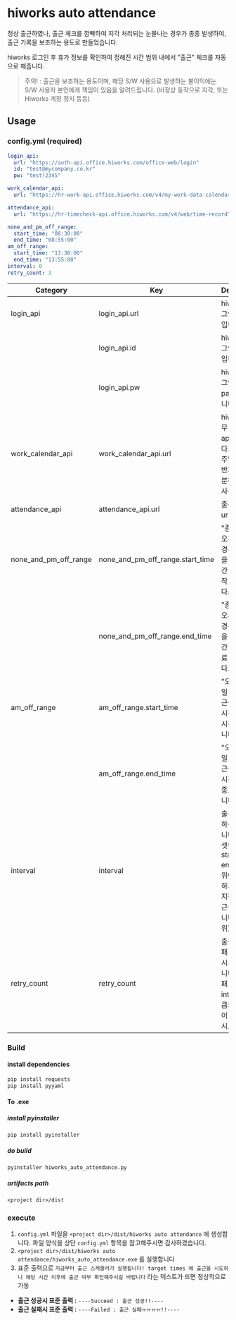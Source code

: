 # hiworks auto attendance

정상 출근하였나, 출근 체크를 깜빡하여 지각 처리되는 눈물나는 경우가 종종 발생하여, 출근 기록을 보조하는 용도로 만들었습니다.

hiworks 로그인 후 휴가 정보를 확인하여 정해진 시간 범위 내에서 "출근" 체크를 자동으로 해줍니다.

> 주의! : 출근을 보조하는 용도이며, 해당 S/W 사용으로 발생하는 불이익에는 S/W 사용자 본인에게 책임이 있음을 알려드립니다. (비정상 동작으로 지각, 또는 Hiworks 계정 정지 등등)

## Usage

### config.yml (required)

```yml
login_api:
  url: "https://auth-api.office.hiworks.com/office-web/login"
  id: "test@mycompany.co.kr"
  pw: "test!2345"

work_calendar_api:
  url: "https://hr-work-api.office.hiworks.com/v4/my-work-data-calendar"

attendance_api:
  url: "https://hr-timecheck-api.office.hiworks.com/v4/web/time-record"

none_and_pm_off_range:
  start_time: "08:30:00"
  end_time: "08:55:00"
am_off_range:
  start_time: "13:30:00"
  end_time: "13:55:00"
interval: 0
retry_count: 3
```

| **Category**             | **Key**                        | **Description**                                                   |
|--------------------------|--------------------------------|-------------------------------------------------------------------|
| login_api                | login_api.url                  | hiworks 로그인 api url 입니다.                                       |
|                          | login_api.id                   | hiworks 로그인 계정 id입니다.                                       |
|                          | login_api.pw                   | hiworks 로그인 계정 password입니다.                                |
| work_calendar_api        | work_calendar_api.url          | hiworks 근무 달력 정보 api url 입니다. 공휴일, 주말, 연차, 반차 등을 구분하기 위해 사용합니다. |
| attendance_api           | attendance_api.url             | 출근 체크 api url 입니다.                                            |
| none_and_pm_off_range    | none_and_pm_off_range.start_time | "종일 근무 & 오후 반차" 일 경우에 출근을 진행할 시간 범위의 시작 시간입니다.           |
|                          | none_and_pm_off_range.end_time   | "종일 근무 & 오후 반차" 일 경우에 출근을 진행할 시간 범위의 종료 시간입니다.           |
| am_off_range             | am_off_range.start_time        | "오전 반차" 일 경우에 출근을 진행할 시간 범위의 시작 시간입니다.                 |
|                          | am_off_range.end_time          | "오전 반차" 일 경우에 출근을 진행할 시간 범위의 종료 시간입니다.                 |
| interval                 | interval                       | 출근을 시도하는 주기 입니다. `0` 으로 셋팅할 경우 start_time, end_time 범위에서 랜덤하게 시간을 지정하여 출근을 시도합니다. (분단위) |
| retry_count              | retry_count                    | 출근 시도 실패 시 최대 재시도 횟수 입니다. 이전 실패 후 interval 값만큼의 시간(분)이 지난 후 재시도합니다. |

### Build

#### install dependencies

```bash
pip install requests
pip install pyyaml
```

#### To .exe

##### install pyinstaller

`pip install pyinstaller`

##### do build

`pyinstaller hiworks_auto_attendance.py`

##### artifacts path

`<project dir>/dist`

### execute

1. `config.yml` 파일을 `<project dir>/dist/hiworks auto attendance` 에 생성합니다. 파일 양식을 상단 `config.yml` 항목을 참고해주시면 감사하겠습니다.
2. `<project dir>/dist/hiworks auto attendance/hiworks_auto_attendance.exe` 를 실행합니다
3. 표준 출력으로 `지금부터 출근 스케줄러가 실행됩니다! target times 에 출근을 시도하니 해당 시간 이후에 출근 여부 확인해주시길 바랍니다` 라는 텍스트가 뜨면 정상적으로 가동
- **출근 성공시 표준 출력 :** `----Succeed : 출근 성공!!----`
- **출근 실패시 표준 출력 :** `----Failed : 출근 실패ㅠㅠㅠㅠ!!----`